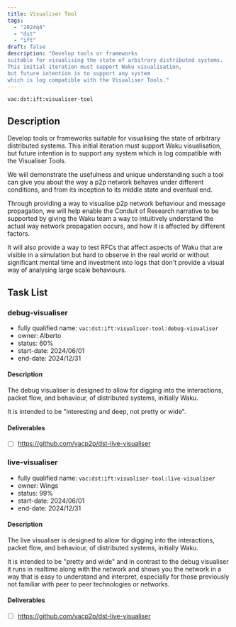 ```yaml
---
title: Visualiser Tool
tags:
  - "2024q4"
  - "dst"
  - "ift"
draft: false
description: "Develop tools or frameworks
suitable for visualising the state of arbitrary distributed systems.
This initial iteration must support Waku visualisation,
but future intention is to support any system
which is log compatible with the Visualiser Tools."
---
```


`vac:dst:ift:visualiser-tool`

## Description

Develop tools or frameworks
suitable for visualising the state of arbitrary distributed systems.
This initial iteration must support Waku visualisation,
but future intention is to support any system
which is log compatible with the Visualiser Tools.

We will demonstrate the usefulness and unique understanding
such a tool can give you about the way a p2p network behaves
under different conditions, and from its inception to its middle state and eventual end.

Through providing a way to visualise p2p network behaviour and message propagation,
we will help enable the Conduit of Research narrative to be supported
by giving the Waku team a way to intuitively understand
the actual way network propagation occurs,
and how it is affected by different factors.

It will also provide a way to test RFCs
that affect aspects of Waku
that are visible in a simulation
but hard to observe in the real world
or without significant mental time and investment into logs
that don't provide a visual way of analysing large scale behaviours.

## Task List

### debug-visualiser

* fully qualified name: `vac:dst:ift:visualiser-tool:debug-visualiser`
* owner: Alberto
* status: 60%
* start-date: 2024/06/01
* end-date: 2024/12/31

#### Description

The debug visualiser is designed
to allow for digging into the interactions,
packet flow, and behaviour,
of distributed systems, initially Waku.

It is intended to be "interesting and deep, not pretty or wide".

#### Deliverables
- [ ] https://github.com/vacp2p/dst-live-visualiser

### live-visualiser
* fully qualified name: `vac:dst:ift:visualiser-tool:live-visualiser`
* owner: Wings
* status: 99%
* start-date: 2024/06/01
* end-date: 2024/12/31

#### Description

The live visualiser is designed
to allow for digging into the interactions,
packet flow, and behaviour,
of distributed systems, initially Waku.

It is intended to be "pretty and wide" and in contrast to the debug visualiser
it runs in realtime along with the network
and shows you the network in a way that is easy to understand and interpret,
especially for those previously not familiar with peer to peer technologies or networks.

#### Deliverables

- [ ] https://github.com/vacp2p/dst-live-visualiser
